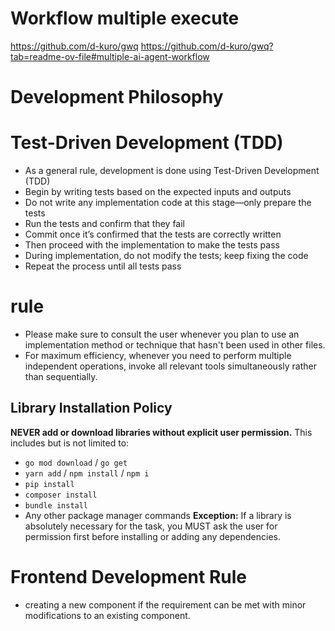 # Workflow multiple execute

https://github.com/d-kuro/gwq
https://github.com/d-kuro/gwq?tab=readme-ov-file#multiple-ai-agent-workflow

# Development Philosophy

# Test-Driven Development (TDD)

- As a general rule, development is done using Test-Driven Development (TDD)
- Begin by writing tests based on the expected inputs and outputs
- Do not write any implementation code at this stage—only prepare the tests
- Run the tests and confirm that they fail
- Commit once it’s confirmed that the tests are correctly written
- Then proceed with the implementation to make the tests pass
- During implementation, do not modify the tests; keep fixing the code
- Repeat the process until all tests pass

# rule

- Please make sure to consult the user whenever you plan to use an implementation method or technique that hasn't been used in other files.
- For maximum efficiency, whenever you need to perform multiple independent operations, invoke all relevant tools simultaneously rather than sequentially.

## Library Installation Policy

**NEVER add or download libraries without explicit user permission.**
This includes but is not limited to:

- `go mod download` / `go get`
- `yarn add` / `npm install` / `npm i`
- `pip install`
- `composer install`
- `bundle install`
- Any other package manager commands
  **Exception:** If a library is absolutely necessary for the task, you MUST ask the user for permission first before installing or adding any dependencies.

# Frontend Development Rule

- creating a new component if the requirement can be met with minor modifications to an existing component.
